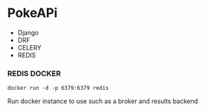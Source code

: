 # PokeAPi
- Django
- DRF
- CELERY
- REDIS
### REDIS DOCKER
`docker run -d -p 6379:6379 redis`
<p>Run docker instance to use such as a broker and results backend</p>
